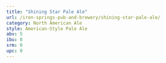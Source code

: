 ```yaml
---
title: "Shining Star Pale Ale"
url: /iron-springs-pub-and-brewery/shining-star-pale-ale/
category: North American Ale
style: American-Style Pale Ale
abv: 5
ibu: 0
srm: 0
upc: 0
---
```


